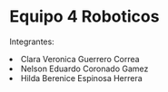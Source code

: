 # Equipo 4 Roboticos
Integrantes:

<li> Clara Veronica Guerrero Correa </ li>
<li> Nelson Eduardo Coronado Gamez </ li>
<li> Hilda Berenice Espinosa Herrera </ li>
</ul>
